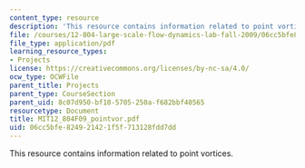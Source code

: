 ```yaml
---
content_type: resource
description: 'This resource contains information related to point vortices. '
file: /courses/12-804-large-scale-flow-dynamics-lab-fall-2009/06cc5bfe824921421f5f713128fdd7dd_MIT12_804F09_pointvor.pdf
file_type: application/pdf
learning_resource_types:
- Projects
license: https://creativecommons.org/licenses/by-nc-sa/4.0/
ocw_type: OCWFile
parent_title: Projects
parent_type: CourseSection
parent_uid: 8c07d950-bf18-5705-250a-f682bbf40565
resourcetype: Document
title: MIT12_804F09_pointvor.pdf
uid: 06cc5bfe-8249-2142-1f5f-713128fdd7dd
---
```

This resource contains information related to point vortices. 